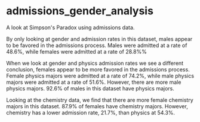 # admissions_gender_analysis

A look at Simpson's Paradox using admissions data. 


By only looking at gender and admission rates in this dataset, males appear to be favored in the admissions process. Males were admitted at a rate of 48.6%, while females were admitted at a rate of 28.8%%

When we look at gender and physics admission rates we see a different conclusion, females appear to be more favored in the admissions process. Female physics majors were admitted at a rate of 74.2%, while male physics majors were admitted at a rate of 51.6%. However, there are more male physics majors. 92.6% of males in this dataset have physics majors.

Looking at the chemistry data, we find that there are more female chemistry majors in this dataset. 87.9% of females have chemistry majors. However, chemistry has a lower admission rate, 21.7%, than physics at 54.3%.
